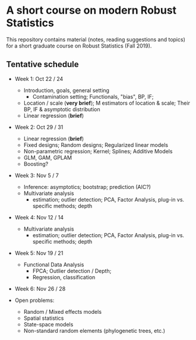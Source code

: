 # A short course on modern Robust Statistics

This repository contains material (notes, reading suggestions and topics) for a short
graduate course on Robust Statistics (Fall 2019).

## Tentative schedule

- Week 1: Oct 22 / 24
    - Introduction, goals, general setting
         - Contamination setting; Functionals, "bias", BP, IF;
    - Location / scale (**very brief**); M estimators of location & scale; Their BP, IF & asymptotic distribution
    - Linear regression (**brief**)
- Week 2: Oct 29 / 31
    - Linear regression (**brief**)
    - Fixed designs;  Random designs;  Regularized linear models
    - Non-parametric regression;  Kernel; Splines; Additive Models
    - GLM, GAM, GPLAM
    - Boosting?
- Week 3: Nov 5 / 7
    - Inference: asymptotics; bootstrap; prediction (AIC?)
    - Multivariate analysis
         - estimation; outlier detection; PCA, Factor Analysis, plug-in vs. specific methods; depth
- Week 4: Nov 12 / 14
    - Multivariate analysis
         - estimation; outlier detection; PCA, Factor Analysis, plug-in vs. specific methods; depth
- Week 5: Nov 19 / 21
    - Functional Data Analysis
         - FPCA; Outlier detection / Depth;
        - Regression, classification
- Week 6: Nov 26 / 28


- Open problems:
    - Random / Mixed effects models
    - Spatial statistics
    - State-space models
    - Non-standard random elements (phylogenetic trees, etc.)
